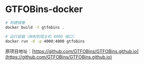 # GTFOBins-docker

```bash
# 构建镜像
docker build -t gtfobins .

# 运行容器（映射到宿主机 4000 端口）
docker run -d -p 4000:4000 gtfobins
```

原项目地址：[https://github.com/GTFOBins/GTFOBins.github.io](https://github.com/GTFOBins/GTFOBins.github.io)